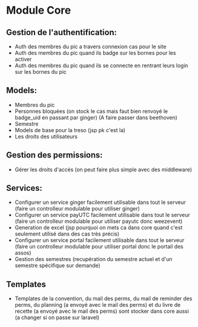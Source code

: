 # Module Core

## Gestion de l'authentification:
- Auth des membres du pic a travers connexion cas pour le site
- Auth des membres du pic quand ils badge sur les bornes pour les activer
- Auth des membres du pic quand ils se connecte en rentrant leurs login sur les bornes du pic

## Models:
- Membres du pic
- Personnes bloquées (on stock le cas mais faut bien renvoyé le badge_uid en passant par ginger) (A faire passer dans beethoven)
- Semestre
- Models de base pour la treso (jsp pk c'est la)
- Les droits des utilisateurs

## Gestion des permissions:
- Gérer les droits d'accès (on peut faire plus simple avec des middleware)

## Services:
- Configurer un service ginger facilement utilisable dans tout le serveur (faire un controlleur modulable pour utiliser ginger)
- Configurer un service payUTC facilement utilisable dans tout le serveur (faire un controlleur modulable pour utiliser payutc donc weezevent)
- Generation de excel (jsp pourquoi on mets ca dans core quand c'est seulement utilisé dans des cas très précis)
- Configurer un service portal facilement utilisable dans tout le serveur (faire un controlleur modulable pour utiliser portal donc le portail des assos)
- Gestion des semestres (recupération du semestre actuel et d'un semestre spécifique sur demande)

## Templates
- Templates de la convention, du mail des perms, du mail de reminder des perms, du planning (a envoyé avec le mail des perms) et du livre de recette (a envoyé avec le mail des perms) sont stocker dans core aussi (a changer si on passe sur laravel)